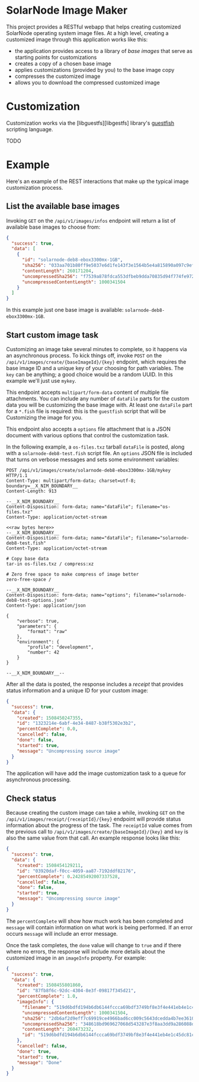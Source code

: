 # SolarNode Image Maker

This project provides a RESTful webapp that helps creating customized SolarNode
operating system image files. At a high level, creating a customized image
through this application works like this:

 * the application provides access to a library of _base images_ that serve
   as starting points for customizations
 * creates a copy of a chosen base image
 * applies customizations (provided by you) to the base image copy
 * compresses the customized image
 * allows you to download the compressed customized image

# Customization

Customization works via the [libguestfs][libgestfs] library's [guestfish][guestfish]
scripting language.

TODO

# Example

Here's an example of the REST interactions that make up the typical image
customization process.

## List the available base images

Invoking `GET` on the `/api/v1/images/infos` endpoint will return a list of
available base images to choose from:

```json
{
  "success": true,
  "data": [
    {
      "id": "solarnode-deb8-ebox3300mx-1GB",
      "sha256": "033aa701b80ff9e5037e6d1fe143f3e1564b5e4a815890a097c9ef3ad84e2680",
      "contentLength": 260171204,
      "uncompressedSha256": "f7539a878fdca553dfbeb9dda70835d94f774fe972c01e42145277f77861497d",
      "uncompressedContentLength": 1000341504
    }
  ]
}
```

In this example just one base image is available: `solarnode-deb8-ebox3300mx-1GB`.

## Start custom image task

Customizing an image take several minutes to complete, so it happens via an
asynchronous process. To kick things off, invoke `POST` on the
`/api/v1/images/create/{baseImageId}/{key}` endpoint, which requires the base
image ID and a unique key of your choosing for path variables. The `key` can be
anything; a good choice would be a random UUID. In this example we'll just use
`mykey`.

This endpoint accepts `multipart/form-data` content of multiple file attachments.
You can include any number of `dataFile` parts for the custom data you will
be customizing the base image with. At least one `dataFile` part for a `*.fish`
file is required: this is the `guestfish` script that will be Customizing
the image for you.

This endpoint also accepts a `options` file attachment that is a JSON document
with various options that control the customization task.

In the following example, a `os-files.txz` tarball `dataFile` is posted, along
with a `solarnode-deb8-test.fish` script file. An `options` JSON file is
included that turns on verbose messages and sets some environment variables:

```
POST /api/v1/images/create/solarnode-deb8-ebox3300mx-1GB/mykey HTTP/1.1
Content-Type: multipart/form-data; charset=utf-8; boundary=__X_NIM_BOUNDARY__
Content-Length: 913

--__X_NIM_BOUNDARY__
Content-Disposition: form-data; name="dataFile"; filename="os-files.txz"
Content-Type: application/octet-stream

<<raw bytes here>>
--__X_NIM_BOUNDARY__
Content-Disposition: form-data; name="dataFile"; filename="solarnode-deb8-test.fish"
Content-Type: application/octet-stream

# Copy base data
tar-in os-files.txz / compress:xz

# Zero free space to make compress of image better
zero-free-space /

--__X_NIM_BOUNDARY__
Content-Disposition: form-data; name="options"; filename="solarnode-deb8-test-options.json"
Content-Type: application/json

{
	"verbose": true,
	"parameters": {
		"format": "raw"
	},
	"environment": {
		"profile": "development",
		"number": 42
	}
}

--__X_NIM_BOUNDARY__--
```

After all the data is posted, the response includes a _receipt_ that provides
status information and a unique ID for your custom image:

```json
{
  "success": true,
  "data": {
    "created": 1508450247355,
    "id": "1323214e-6abf-4e34-8487-b38f5302e3b2",
    "percentComplete": 0.0,
    "cancelled": false,
    "done": false,
    "started": true,
    "message": "Uncompressing source image"
  }
}
```

The application will have add the image customization task to a queue for
asynchronous processing.

## Check status

Because creating the custom image can take a while, invoking `GET` on the
`/api/v1/images/receipt/{receiptId}/{key}` endpoint will provide status
information about the progress of the task. The `receiptId` value comes from the
previous call to `/api/v1/images/create/{baseImageId}/{key}` and `key` is also
the same value from that call. An example response looks like this:

```json
{
  "success": true,
  "data": {
    "created": 1508454129211,
    "id": "03920daf-f0cc-4059-aa87-7192ddf82176",
    "percentComplete": 0.24285492007337528,
    "cancelled": false,
    "done": false,
    "started": true,
    "message": "Uncompressing source image"
  }
}
```

The `percentComplete` will show how much work has been completed and `message`
will contain information on what work is being performed. If an error occurs
`message` will include an error message.

Once the task completes, the `done` value will change to `true` and if there
where no errors, the response will include more details about the customized
image in an `imageInfo` property. For example:

```json
{
  "success": true,
  "data": {
    "created": 1508455801860,
    "id": "87fb8f6c-92dc-4304-8e3f-09817f345d21",
    "percentComplete": 1.0,
    "imageInfo": {
      "filename": "519d6bdfd194b6db6144fccca69bdf3749bf8e3f4e441eb4e1c45dc81c6dfdfc.img.xz",
      "uncompressedContentLength": 1000341504,
      "sha256": "2db6af2d9eff7c69919ce4966bad6cc009c5643dcedda4b7ee36105217fe329d",
      "uncompressedSha256": "348618bd969627068d543287e3f8aa3dd9a286088d9d64fd8d1e790f6baef010",
      "contentLength": 260473232,
      "id": "519d6bdfd194b6db6144fccca69bdf3749bf8e3f4e441eb4e1c45dc81c6dfdfc"
    },
    "cancelled": false,
    "done": true,
    "started": true,
    "message": "Done"
  }
}
```

 [libguestfs]: http://libguestfs.org/
 [guestfish]: http://libguestfs.org/guestfish.1.html
